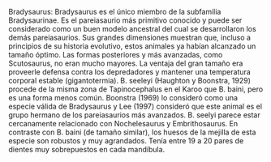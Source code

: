 Bradysaurus: Bradysaurus es el único miembro de la subfamilia Bradysaurinae. Es el pareiasaurio más primitivo conocido y puede ser considerado como un buen modelo ancestral del cual se desarrollaron los demás pareiasaurios. Sus grandes dimensiones muestran que, incluso a principios de su historia evolutivo, estos animales ya habían alcanzado un tamaño óptimo. Las formas posteriores y más avanzadas, como Scutosaurus, no eran mucho mayores. La ventaja del gran tamaño era proveerle defensa contra los depredadores y mantener una temperatura corporal estable (gigantotermia). B. seeleyi (Haughton y Boonstra, 1929) procede de la misma zona de Tapinocephalus en el Karoo que B. baini, pero es una forma menos común. Boonstra (1969) lo consideró como una especie válida de Bradysaurus y Lee (1997) consideró que este animal es el grupo hermano de los pareiasaurios más avanzados. B. seelyi parece estar cercanamente relacionado con Nochelesaurus y Embrithosaurus. En contraste con B. baini (de tamaño similar), los huesos de la mejilla de esta especie son robustos y muy agrandados. Tenía entre 19 a 20 pares de dientes muy sobrepuestos en cada mandíbula.

